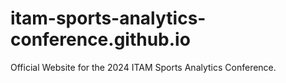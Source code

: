 # itam-sports-analytics-conference.github.io
Official Website for the 2024 ITAM Sports Analytics Conference.
